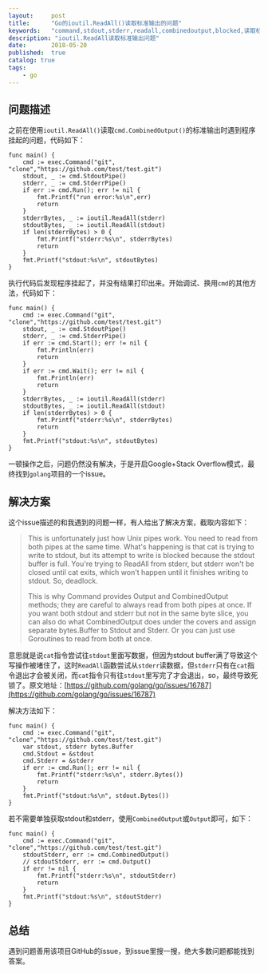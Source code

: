 ```yaml
---
layout:     post
title:      "Go的ioutil.ReadAll()读取标准输出的问题"
keywords:   "command,stdout,stderr,readall,combinedoutput,blocked,读取标准输出挂起" 
description: "ioutil.ReadAll读取标准输出问题"
date:       2018-05-20
published:  true 
catalog: true
tags:
    - go 
---
```


## 问题描述
之前在使用`ioutil.ReadAll()`读取`cmd.CombinedOutput()`的标准输出时遇到程序挂起的问题，代码如下：
```
func main() {
    cmd := exec.Command("git", "clone","https://github.com/test/test.git")
    stdout, _ := cmd.StdoutPipe()
    stderr, _ := cmd.StderrPipe()
    if err := cmd.Run(); err != nil {
        fmt.Printf("run error:%s\n",err)
        return
    }
    stderrBytes, _ := ioutil.ReadAll(stderr)
    stdoutBytes, _ := ioutil.ReadAll(stdout)
    if len(stderrBytes) > 0 {
        fmt.Printf("stderr:%s\n", stderrBytes)
        return
    }
    fmt.Printf("stdout:%s\n", stdoutBytes)
}
```

执行代码后发现程序挂起了，并没有结果打印出来。开始调试、换用`cmd`的其他方法，代码如下：
```
func main() {
    cmd := exec.Command("git", "clone","https://github.com/test/test.git")
    stdout, _ := cmd.StdoutPipe()
    stderr, _ := cmd.StderrPipe()
    if err := cmd.Start(); err != nil {
        fmt.Println(err)
        return
    }
    if err := cmd.Wait(); err != nil {
        fmt.Println(err)
        return
    }
    stderrBytes, _ := ioutil.ReadAll(stderr)
    stdoutBytes, _ := ioutil.ReadAll(stdout)
    if len(stderrBytes) > 0 {
        fmt.Printf("stderr:%s\n", stderrBytes)
        return
    }
    fmt.Printf("stdout:%s\n", stdoutBytes)
}
```

一顿操作之后，问题仍然没有解决，于是开启Google+Stack Overflow模式，最终找到`golang`项目的一个issue。

## 解决方案
这个issue描述的和我遇到的问题一样，有人给出了解决方案，截取内容如下：
> This is unfortunately just how Unix pipes work. You need to read from both pipes at the same time. What's happening is that cat is trying to write to stdout, but its attempt to write is blocked because the stdout buffer is full. You're trying to ReadAll from stderr, but stderr won't be closed until cat exits, which won't happen until it finishes writing to stdout. So, deadlock.  
>
> This is why Command provides Output and CombinedOutput methods; they are careful to always read from both pipes at once. If you want both stdout and stderr but not in the same byte slice, you can also do what CombinedOutput does under the covers and assign separate bytes.Buffer to Stdout and Stderr. Or you can just use Goroutines to read from both at once.

意思就是说`cat`指令尝试往`stdout`里面写数据，但因为stdout buffer满了导致这个写操作被堵住了，这时`ReadAll`函数尝试从`stderr`读数据，但`stderr`只有在`cat`指令退出才会被关闭，而`cat`指令只有往`stdout`里写完了才会退出，so，最终导致死锁了。原文地址：[https://github.com/golang/go/issues/16787](https://github.com/golang/go/issues/16787)

解决方法如下：
```
func main() {
    cmd := exec.Command("git", "clone","https://github.com/test/test.git")
    var stdout, stderr bytes.Buffer
    cmd.Stdout = &stdout
    cmd.Stderr = &stderr
    if err := cmd.Run(); err != nil {
        fmt.Printf("stderr:%s\n", stderr.Bytes())
        return
    }
    fmt.Printf("stdout:%s\n", stdout.Bytes())
}

```

若不需要单独获取stdout和stderr，使用`CombinedOutput`或`Output`即可，如下：
```
func main() {
    cmd := exec.Command("git", "clone","https://github.com/test/test.git")
    stdoutStderr, err := cmd.CombinedOutput()
    // stdoutStderr, err := cmd.Output()
    if err != nil {
        fmt.Printf("stderr:%s\n", stdoutStderr)
        return
    }
    fmt.Printf("stdout:%s\n", stdoutStderr)
}

```


## 总结
遇到问题善用该项目GitHub的issue，到issue里搜一搜，绝大多数问题都能找到答案。
